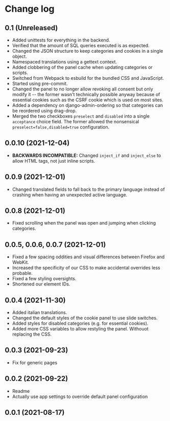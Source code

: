 # Change log

## 0.1 (Unreleased)

- Added unittests for everything in the backend.
- Verified that the amount of SQL queries executed is as expected.
- Changed the JSON structure to keep categories and cookies in a single object.
- Namespaced translations using a gettext context.
- Added clobbering of the panel cache when updating categories or scripts.
- Switched from Webpack to esbuild for the bundled CSS and JavaScript.
- Started using pre-commit.
- Changed the panel to no longer allow revoking all consent but only modify it
  -- the former wasn't technically possible anyway because of essential
  cookies such as the CSRF cookie which is used on most sites.
- Added a dependency on django-admin-ordering so that categories can be
  reordered using drag-drop.
- Merged the two checkboxes `preselect` and `disabled` into a single
  `acceptance` choice field. The former allowed the nonsensical
  `preselect=false,disabled=true` configuration.

## 0.0.10 (2021-12-04)

- **BACKWARDS INCOMPATIBLE:** Changed `inject_if` and `inject_else` to
  allow HTML tags, not just inline scripts.

## 0.0.9 (2021-12-01)

- Changed translated fields to fall back to the primary language instead of
  crashing when having an unexpected active language.

## 0.0.8 (2021-12-01)

- Fixed scrolling when the panel was open and jumping when clicking categories.

## 0.0.5, 0.0.6, 0.0.7 (2021-12-01)

- Fixed a few spacing oddities and visual differences between Firefox and
  WebKit.
- Increased the specificity of our CSS to make accidental overrides less
  probable.
- Fixed a few styling oversights.
- Shortened our element IDs.

## 0.0.4 (2021-11-30)

- Added italian translations.
- Changed the default styles of the cookie panel to use slide switches.
- Added styles for disabled categories (e.g. for essential cookies).
- Added more CSS variables to allow restyling the panel. Withouot replacing the
  CSS.

## 0.0.3 (2021-09-23)

- Fix for generic pages

## 0.0.2 (2021-09-22)

- Readme
- Actually use app settings to override default panel configuration

## 0.0.1 (2021-08-17)
